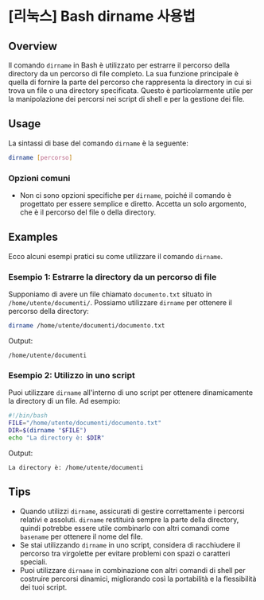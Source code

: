 # [리눅스] Bash dirname 사용법

## Overview
Il comando `dirname` in Bash è utilizzato per estrarre il percorso della directory da un percorso di file completo. La sua funzione principale è quella di fornire la parte del percorso che rappresenta la directory in cui si trova un file o una directory specificata. Questo è particolarmente utile per la manipolazione dei percorsi nei script di shell e per la gestione dei file.

## Usage
La sintassi di base del comando `dirname` è la seguente:

```bash
dirname [percorso]
```

### Opzioni comuni
- Non ci sono opzioni specifiche per `dirname`, poiché il comando è progettato per essere semplice e diretto. Accetta un solo argomento, che è il percorso del file o della directory.

## Examples
Ecco alcuni esempi pratici su come utilizzare il comando `dirname`.

### Esempio 1: Estrarre la directory da un percorso di file
Supponiamo di avere un file chiamato `documento.txt` situato in `/home/utente/documenti/`. Possiamo utilizzare `dirname` per ottenere il percorso della directory:

```bash
dirname /home/utente/documenti/documento.txt
```
Output:
```
/home/utente/documenti
```

### Esempio 2: Utilizzo in uno script
Puoi utilizzare `dirname` all'interno di uno script per ottenere dinamicamente la directory di un file. Ad esempio:

```bash
#!/bin/bash
FILE="/home/utente/documenti/documento.txt"
DIR=$(dirname "$FILE")
echo "La directory è: $DIR"
```
Output:
```
La directory è: /home/utente/documenti
```

## Tips
- Quando utilizzi `dirname`, assicurati di gestire correttamente i percorsi relativi e assoluti. `dirname` restituirà sempre la parte della directory, quindi potrebbe essere utile combinarlo con altri comandi come `basename` per ottenere il nome del file.
- Se stai utilizzando `dirname` in uno script, considera di racchiudere il percorso tra virgolette per evitare problemi con spazi o caratteri speciali.
- Puoi utilizzare `dirname` in combinazione con altri comandi di shell per costruire percorsi dinamici, migliorando così la portabilità e la flessibilità dei tuoi script.